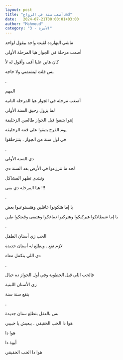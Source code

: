 ```yaml
---
layout: post
title: "أصعب سنة في الزواج.md"
date:   2024-07-21T00:00:01+03:00
author: "Mahmoud"
category: "3 - الأسرة"
---
```

ماشي النهارده لقيت واحد بيقول لواحد

أصعب مرحلة في الجواز هيا المرحلة الأولى

كان هاين عليا أقف وأقول له لأ

بس قلت ليشتمني ولا حاجة

.

المهم

أصعب مرحلة في الجواز هيا المرحلة التانية

لما يزول رحيق السنة الأولى

إنتوا بتبقوا قبل الجواز طالعين الزحليقة

يوم الفرح بتبقوا على قمة الزحليقة

في اول سنة من الجواز . بتتزحلقوا

.

دي السنة الأولى

لحد ما تترزعوا في الأرض بعد السنة دي

وتبتدي تظهر المشاكل

هيا المرحلة دي بقى !!!

.

يا إما هتكونوا عاقلين وهتستوعبوا بعض

يا إما شيطانكوا هيركبكوا وهتركبوا دماغكوا وهتبقى وقعتكوا
طين

.

الحب زي أسنان الطفل

لازم تقع . ويطلع له أسنان جديدة

دي اللي بتكمل معاه

.

فالحب اللي قبل الخطوبة وفي أول الجواز ده خيال

زي الأسنان اللبنية

بتقع سنة سنة

.

بس بالعقل بتطلع سنان جديدة

هوا دا الحب الحقيقي . بيعيش يا حبيبي

هوا دا

أيوة دا

هوا دا الحب الحقيقي
